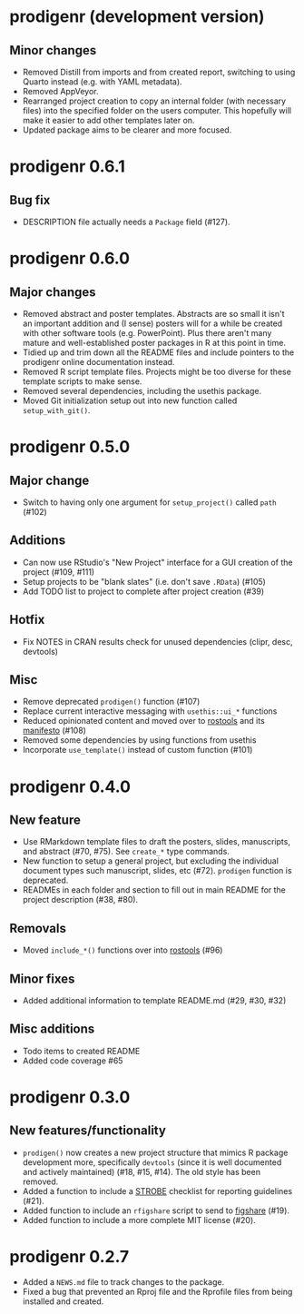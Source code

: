 # prodigenr (development version)

## Minor changes

- Removed Distill from imports and from created report, switching to using Quarto
instead (e.g. with YAML metadata).
- Removed AppVeyor.
- Rearranged project creation to copy an internal folder (with necessary files)
into the specified folder on the users computer. This hopefully will make it easier
to add other templates later on.
- Updated package aims to be clearer and more focused.

# prodigenr 0.6.1

## Bug fix

- DESCRIPTION file actually needs a `Package` field (#127).

# prodigenr 0.6.0

## Major changes

- Removed abstract and poster templates. Abstracts are so small it isn't
an important addition and (I sense) posters will for a while be created
with other software tools (e.g. PowerPoint). Plus there aren't many 
mature and well-established poster packages in R at this point in time.
- Tidied up and trim down all the README files and include pointers to
the prodigenr online documentation instead.
- Removed R script template files. Projects might be too diverse for
these template scripts to make sense.
- Removed several dependencies, including the usethis package.
- Moved Git initialization setup out into new function called `setup_with_git()`.

# prodigenr 0.5.0

## Major change

- Switch to having only one argument for `setup_project()` called `path` (#102)

## Additions

- Can now use RStudio's "New Project" interface for a GUI creation of the project (#109, #111)
- Setup projects to be "blank slates" (i.e. don't save `.RData`) (#105)
- Add TODO list to project to complete after project creation (#39)

## Hotfix

- Fix NOTES in CRAN results check for unused dependencies (clipr, desc, devtools)

## Misc

- Remove deprecated `prodigen()` function (#107)
- Replace current interactive messaging with `usethis::ui_*` functions
- Reduced opinionated content and moved over to [rostools](https://github.com/rostools/rostools)
and its [manifesto](https://gitlab.com/rostools/manifesto) (#108)
- Removed some dependencies by using functions from usethis
- Incorporate `use_template()` instead of custom function (#101)

# prodigenr 0.4.0

## New feature

* Use RMarkdown template files to draft the posters, slides, manuscripts, and 
abstract (#70, #75). See `create_*` type commands.
* New function to setup a general project, but excluding the individual document 
types such manuscript, slides, etc (#72). `prodigen` function is deprecated.
* READMEs in each folder and section to fill out in main README for the project
description (#38, #80).

## Removals

* Moved `include_*()` functions over into [rostools](https://github.com/rostools/rostools) (#96)

## Minor fixes

* Added additional information to template README.md (#29, #30, #32)

## Misc additions

* Todo items to created README
* Added code coverage #65

# prodigenr 0.3.0

## New features/functionality

* `prodigen()` now creates a new project structure that mimics R package development
more, specifically `devtools` (since it is well documented and actively
maintained) (#18, #15, #14). The old style has been removed.
* Added a function to include a [STROBE](https://www.strobe-statement.org/) 
checklist for  reporting guidelines (#21).
* Added function to include an `rfigshare` script to send to [figshare](https://figshare.com/) (#19).
* Added function to include a more complete MIT license (#20).

# prodigenr 0.2.7

* Added a `NEWS.md` file to track changes to the package.
* Fixed a bug that prevented an Rproj file and the Rprofile files from being
installed and created.


